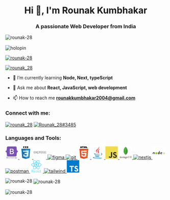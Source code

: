 <h1 align="center">Hi 👋, I'm Rounak Kumbhakar</h1>
<h3 align="center">A passionate Web Developer from India</h3>

<p align="left"> <img src="https://komarev.com/ghpvc/?username=rounak-28&label=Profile%20views&color=0e75b6&style=flat" alt="rounak-28" /> </p>
<img align="center" alt="holopin" width="400" src="https://holopin.io/api/user/board?user=Rounak-28">

<p align="left"> <a href="https://github.com/ryo-ma/github-profile-trophy"><img src="https://github-profile-trophy.vercel.app/?username=rounak-28" alt="rounak-28" /></a> </p>

<p align="left"> <a href="https://twitter.com/rounak_28" target="blank"><img src="https://img.shields.io/twitter/follow/rounak_28?logo=twitter&style=for-the-badge" alt="rounak_28" /></a> </p>

- 🌱 I’m currently learning **Node, Next, typeScript**

- 💬 Ask me about **React, JavaScript, web development**

- 📫 How to reach me **rounakkumbhakar2004@gmail.com**

<h3 align="left">Connect with me:</h3>
<p align="left">
<a href="https://twitter.com/rounak_28" target="blank"><img align="center" src="https://raw.githubusercontent.com/rahuldkjain/github-profile-readme-generator/master/src/images/icons/Social/twitter.svg" alt="rounak_28" height="30" width="40" /></a>
<a href="https://discord.gg/Rounak_28#3485" target="blank"><img align="center" src="https://raw.githubusercontent.com/rahuldkjain/github-profile-readme-generator/master/src/images/icons/Social/discord.svg" alt="Rounak_28#3485" height="30" width="40" /></a>
</p>

<h3 align="left">Languages and Tools:</h3>
<p align="left"> <a href="https://getbootstrap.com" target="_blank" rel="noreferrer"> <img src="https://raw.githubusercontent.com/devicons/devicon/master/icons/bootstrap/bootstrap-plain-wordmark.svg" alt="bootstrap" width="40" height="40"/> </a> <a href="https://www.w3schools.com/css/" target="_blank" rel="noreferrer"> <img src="https://raw.githubusercontent.com/devicons/devicon/master/icons/css3/css3-original-wordmark.svg" alt="css3" width="40" height="40"/> </a> <a href="https://expressjs.com" target="_blank" rel="noreferrer"> <img src="https://raw.githubusercontent.com/devicons/devicon/master/icons/express/express-original-wordmark.svg" alt="express" width="40" height="40"/> </a> <a href="https://www.figma.com/" target="_blank" rel="noreferrer"> <img src="https://www.vectorlogo.zone/logos/figma/figma-icon.svg" alt="figma" width="40" height="40"/> </a> <a href="https://git-scm.com/" target="_blank" rel="noreferrer"> <img src="https://www.vectorlogo.zone/logos/git-scm/git-scm-icon.svg" alt="git" width="40" height="40"/> </a> <a href="https://www.w3.org/html/" target="_blank" rel="noreferrer"> <img src="https://raw.githubusercontent.com/devicons/devicon/master/icons/html5/html5-original-wordmark.svg" alt="html5" width="40" height="40"/> </a> <a href="https://www.java.com" target="_blank" rel="noreferrer"> <img src="https://raw.githubusercontent.com/devicons/devicon/master/icons/java/java-original.svg" alt="java" width="40" height="40"/> </a> <a href="https://developer.mozilla.org/en-US/docs/Web/JavaScript" target="_blank" rel="noreferrer"> <img src="https://raw.githubusercontent.com/devicons/devicon/master/icons/javascript/javascript-original.svg" alt="javascript" width="40" height="40"/> </a> <a href="https://www.mongodb.com/" target="_blank" rel="noreferrer"> <img src="https://raw.githubusercontent.com/devicons/devicon/master/icons/mongodb/mongodb-original-wordmark.svg" alt="mongodb" width="40" height="40"/> </a> <a href="https://nextjs.org/" target="_blank" rel="noreferrer"> <img src="https://cdn.worldvectorlogo.com/logos/nextjs-2.svg" alt="nextjs" width="40" height="40"/> </a> <a href="https://nodejs.org" target="_blank" rel="noreferrer"> <img src="https://raw.githubusercontent.com/devicons/devicon/master/icons/nodejs/nodejs-original-wordmark.svg" alt="nodejs" width="40" height="40"/> </a> <a href="https://postman.com" target="_blank" rel="noreferrer"> <img src="https://www.vectorlogo.zone/logos/getpostman/getpostman-icon.svg" alt="postman" width="40" height="40"/> </a> <a href="https://reactjs.org/" target="_blank" rel="noreferrer"> <img src="https://raw.githubusercontent.com/devicons/devicon/master/icons/react/react-original-wordmark.svg" alt="react" width="40" height="40"/> </a> <a href="https://tailwindcss.com/" target="_blank" rel="noreferrer"> <img src="https://www.vectorlogo.zone/logos/tailwindcss/tailwindcss-icon.svg" alt="tailwind" width="40" height="40"/> </a> <a href="https://www.typescriptlang.org/" target="_blank" rel="noreferrer"> <img src="https://raw.githubusercontent.com/devicons/devicon/master/icons/typescript/typescript-original.svg" alt="typescript" width="40" height="40"/> </a> </p>

<p><img align="left" src="https://github-readme-stats.vercel.app/api/top-langs?username=rounak-28&show_icons=true&locale=en&layout=compact" alt="rounak-28" /></p>

<p>&nbsp;<img align="center" src="https://github-readme-stats.vercel.app/api?username=rounak-28&show_icons=true&locale=en" alt="rounak-28" /></p>

<p><img align="center" src="https://github-readme-streak-stats.herokuapp.com/?user=rounak-28&" alt="rounak-28" /></p>
